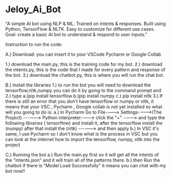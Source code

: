 # Jeloy_Ai_Bot
"A simple AI bot using NLP &amp; ML. Trained on intents &amp; responses. Built using Python, TensorFlow &amp; NLTK. Easy to customize for different use cases. Goal: create a basic AI bot to understand &amp; respond to user inputs."


Instruction to run the code:



A.) Download: you can insert it to your VSCode Pycharm or Google Collab

1.) download the main.py, this is the training code for my bot.
2.) download the intents.py,  this is the code that I made for every pattern and response of the bot. 
3.) download the chatbot.py, this is where you will run the chat bot.



B.) Install the libraries
1.) to run the bot you will need to download the tensorflow,nltk,numpy you can do it by going to the command prompt and 
2.) type 
   a.)pip install tensorflow 
   b.)pip install numpy
   c.) pip install nltk 
3.) If there is still an error that you don't have tensorflow or numpy or nltk, it means that your VSC , Pycharm , Google collab is not yet installed
so what will you going to do is:
   a.) In Pycharm Go to File----> Settings---->(The Project) ------> Python interpreter----> click the "+" ----> and type the following libraries ( tensorflow) and install it, after the tensorflow install the (numpy) after that install the (nltk) ------> and then apply 
   b.) In VSC it's same, I use Pycharm so I don't know what is the process in VSC but you can look at the internet how to import the tensorflow, numpy, nltk into the project
   
  
   
 C.) Running the bot
   a.) Run the main.py first so it will get all the intents of the "intents.json" and it will train all of the patterns there.
   b.) then Run the chatbot if there is "Model Load Successfully" it means you can chat with my bot now!!
   
